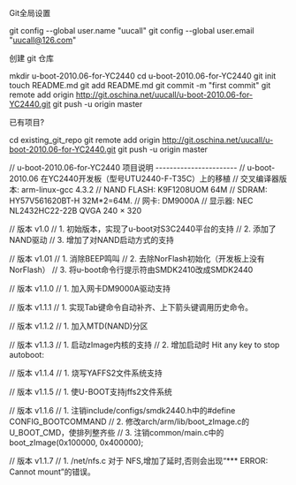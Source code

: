 Git全局设置

git config --global user.name "uucall"
git config --global user.email "uucall@126.com"

创建 git 仓库

mkdir u-boot-2010.06-for-YC2440
cd u-boot-2010.06-for-YC2440
git init
touch README.md
git add README.md
git commit -m "first commit"
git remote add origin http://git.oschina.net/uucall/u-boot-2010.06-for-YC2440.git
git push -u origin master

已有项目?

cd existing_git_repo
git remote add origin http://git.oschina.net/uucall/u-boot-2010.06-for-YC2440.git
git push -u origin master


// u-boot-2010.06-for-YC2440 项目说明 -----------------------
// u-boot-2010.06 在YC2440开发板（型号UTU2440-F-T35C）上的移植
// 交叉编译器版本: arm-linux-gcc 4.3.2
// NAND FLASH: K9F1208UOM 64M 
// SDRAM: HY57V561620BT-H 32M*2=64M.
// 网卡: DM9000A
// 显示器: NEC NL2432HC22-22B QVGA 240 × 320

// 版本 v1.0
// 1. 初始版本，实现了u-boot对S3C2440平台的支持
// 2. 添加了NAND驱动
// 3. 增加了对NAND启动方式的支持

// 版本 v1.01
// 1. 消除BEEP鸣叫
// 2. 去除NorFlash初始化（开发板上没有NorFlash）
// 3. 将u-boot命令行提示符由SMDK2410改成SMDK2440

// 版本 v1.1.0
// 1. 加入网卡DM9000A驱动支持

// 版本 v1.1.1
// 1. 实现Tab键命令自动补齐、上下箭头键调用历史命令。

// 版本 v1.1.2
// 1. 加入MTD(NAND)分区

// 版本 v1.1.3
// 1. 启动zImage内核的支持
// 2. 增加启动时 Hit any key to stop autoboot:

// 版本 v1.1.4
// 1. 烧写YAFFS2文件系统支持

// 版本 v1.1.5
// 1. 使U-BOOT支持jffs2文件系统

// 版本 v1.1.6
// 1. 注销include/configs/smdk2440.h中的#define CONFIG_BOOTCOMMAND
// 2. 修改arch/arm/lib/boot_zImage.c的U_BOOT_CMD，使排列整齐些
// 3. 注销common/main.c中的boot_zImage(0x100000, 0x400000);

// 版本 v1.1.7
// 1. /net/nfs.c 对于 NFS,增加了延时,否则会出现“*** ERROR: Cannot mount”的错误。

